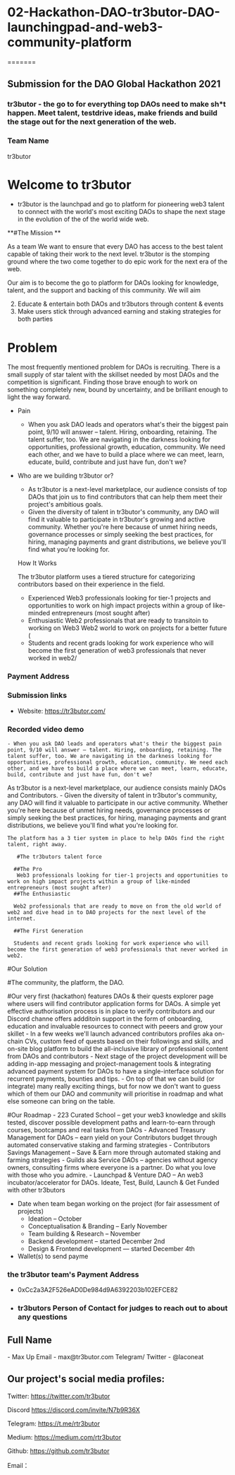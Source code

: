 # 02-Hackathon-DAO-tr3butor-DAO-launchingpad-and-web3-community-platform 
=======

## Submission for the DAO Global Hackathon 2021


### tr3butor - the go to for everything top DAOs need to make sh*t happen. Meet talent, testdrive ideas, make friends and build the stage out for the next generation of the web. 

### Team Name
tr3butor 


# Welcome to tr3butor

- tr3butor is the launchpad and go to platform for pioneering web3 talent to connect with the world's most exciting DAOs to shape the next stage in the evolution of the of the world wide web.

**#The Mission **

As a team We want to ensure that every DAO has access to the best talent capable of taking their work to the next level. tr3butor is the stomping ground where the two come together to do epic work for the next era of the web. 

Our aim is to become the go to platform for DAOs looking for knowledge, talent, and the support and backing of this community. We will aim 

2. Educate & entertain both DAOs and tr3butors through content & events
3. Make users stick through advanced earning and staking strategies for both parties




# Problem

The most frequently mentioned problem for DAOs is recruiting. There is a small supply of star talent with the skillset needed by most DAOs and the competition is significant. Finding those brave enough to work on something completely new, bound by uncertainty, and be brilliant enough to light the way forward. 

- Pain
    - When you ask DAO leads and operators what's their the biggest pain point, 9/10 will answer – talent. Hiring, onboarding, retaining. The talent suffer, too. We are navigating in the darkness looking for opportunities, professional growth, education, community. We need each other, and we have to build a place where we can meet, learn, educate, build, contribute and just have fun, don't we?
- Who are we building tr3butor or?
    - As tr3butor is а next-level marketplace, our audience consists of top DAOs that join us to find contributors that can help them meet their project's ambitious goals.
    - Given the diversity of talent in tr3butor's community, any DAO will find it valuable to participate in tr3butor's growing and active community. Whether you're here because of unmet hiring needs, governance processes or simply seeking the best practices, for hiring, managing payments and grant distributions, we believe you'll find what you're looking for.
    
    How It Works 
    
    The tr3butor platform uses a tiered structure for categorizing contributors based on their experience in the field. 
    
    - Experienced Web3 professionals looking for tier-1 projects and opportunities to work on high impact projects within a group of like-minded entrepreneurs (most sought after)
    - Enthusiastic Web2 professionals that are ready to transitoin to working on Web3 Web2 world to work on projects for a better future (
    - Students and recent grads looking for work experience who will become the first generation of web3 professionals that never worked in web2/

### Payment Address


### Submission links

- Website: https://tr3butor.com/


### Recorded video demo




    - When you ask DAO leads and operators what's their the biggest pain point, 9/10 will answer – talent. Hiring, onboarding, retaining. The talent suffer, too. We are navigating in the darkness looking for opportunities, professional growth, education, community. We need each other, and we have to build a place where we can meet, learn, educate, build, contribute and just have fun, don't we?

As tr3butor is а next-level marketplace, our audience consists mainly DAOs and Contributors.
    - Given the diversity of talent in tr3butor's community, any DAO will find it valuable to participate in our active community. Whether you're here because of unmet hiring needs, governance processes or simply seeking the best practices, for hiring, managing payments and grant distributions, we believe you'll find what you're looking for.

    The platform has a 3 tier system in place to help DAOs find the right talent, right away. 
        
       #The tr3butors talent force 
       
      ##The Pro 
       Web3 professionals looking for tier-1 projects and opportunities to work on high impact projects within a group of like-minded entrepreneurs (most sought after)
      ##The Enthusiastic
       
      Web2 professionals that are ready to move on from the old world of web2 and dive head in to DAO projects for the next level of the internet. 
       
      ##The First Generation 
        
      Students and recent grads looking for work experience who will become the first generation of web3 professionals that never worked in web2. 
      
#Our Solution


#The community, the platform, the DAO.

#Our very first (hackathon) features DAOs & their quests explorer page where users will find contributor application forms for DAOs. A simple yet effective authorisation process is in place to verify contributors and our Discord channe offers addditoin support in the form of onboarding, education and invaluable resources to connect with peeers and grow your skillet
    - In a few weeks we'll launch advanced contributors profiles aka on-chain CVs, custom feed of quests based on their followings and skills, and on-site blog platform to build the all-inclusive library of professional content from DAOs and contributors
    - Next stage of the project development will be adding in-app messaging and project-management tools & integrating advanced payment system for DAOs to have a single-interface solution for recurrent payments, bounties and tips.
    - On top of that we can build (or integrate) many really exciting things, but for now we don't want to guess which of them our DAO and community will prioritise in roadmap and what else someone can bring on the table.
        
   #Our Roadmap 
        - 223 Curated School – get your web3 knowledge and skills tested, discover possible development paths and learn-to-earn through courses, bootcamps and real tasks from DAOs
        - Advanced Treasury Management for DAOs – earn yield on your Contributors budget through automated conservative staking and farming strategies
        - Contributors Savings Management – Save & Earn more through automated staking and farming strategies
        - Guilds aka Service DAOs – agencies without agency owners, consulting firms where everyone is a partner. Do what you love with those who you admire.
        - Launchpad & Venture DAO – An web3 incubator/accelerator for DAOs. Ideate, Test, Build, Launch & Get Funded with other tr3butors
        

- Date when team began working on the project (for fair assessment of projects)
    - Ideation – October
    - Conceptualisation & Branding – Early November
    - Team building & Research – November
    - Backend development – started December 2nd
    - Design & Frontend development — started December 4th
- Wallet(s) to send payme

### the tr3butor team's Payment Address
  - 0xCc2a3A2F526eAD0De984d9A6392203b102EFCE82
  - 
    ### tr3butors Person of Contact for judges to reach out to about any questions 

 <h2>Full Name</h2> - Max Up
 Email - max@tr3butor.com
   Telegram/ Twitter - @laconeat


## Our project's social media profiles: 


Twitter:    https://twitter.com/tr3butor

Discord    https://discord.com/invite/N7b9R36X   

Telegram: https://t.me/rtr3butor

Medium:   https://medium.com/rtr3butor

Github:    https://github.com/tr3butor

Email： 
